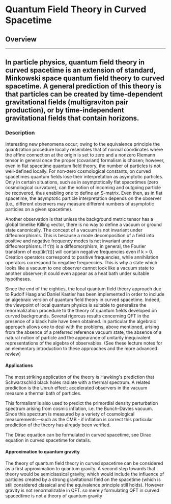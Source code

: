 # Quantum Field Theory in Curved Spacetime
## Overview
---
In particle physics, quantum field theory in curved spacetime is an extension of standard, Minkowski space quantum field theory to curved spacetime. A general prediction of this theory is that particles can be created by time-dependent gravitational fields (multigraviton pair production), or by time-independent gravitational fields that contain horizons. 
---

### Description

Interesting new phenomena occur; owing to the equivalence principle the quantization procedure locally resembles that of normal coordinates where the affine connection at the origin is set to zero and a nonzero Riemann tensor in general once the proper (covariant) formalism is chosen; however, even in flat spacetime quantum field theory, the number of particles is not well-defined locally. For non-zero cosmological constants, on curved spacetimes quantum fields lose their interpretation as asymptotic particles. Only in certain situations, such as in asymptotically flat spacetimes (zero cosmological curvature), can the notion of incoming and outgoing particle be recovered, thus enabling one to define an S-matrix. Even then, as in flat spacetime, the asymptotic particle interpretation depends on the observer (i.e., different observers may measure different numbers of asymptotic particles on a given spacetime).

Another observation is that unless the background metric tensor has a global timelike Killing vector, there is no way to define a vacuum or ground state canonically. The concept of a vacuum is not invariant under diffeomorphisms. This is because a mode decomposition of a field into positive and negative frequency modes is not invariant under diffeomorphisms. If t′(t) is a diffeomorphism, in general, the Fourier transform of exp[ikt′(t)] will contain negative frequencies even if k > 0. Creation operators correspond to positive frequencies, while annihilation operators correspond to negative frequencies. This is why a state which looks like a vacuum to one observer cannot look like a vacuum state to another observer; it could even appear as a heat bath under suitable hypotheses.

Since the end of the eighties, the local quantum field theory approach due to Rudolf Haag and Daniel Kastler has been implemented in order to include an algebraic version of quantum field theory in curved spacetime. Indeed, the viewpoint of local quantum physics is suitable to generalize the renormalization procedure to the theory of quantum fields developed on curved backgrounds. Several rigorous results concerning QFT in the presence of a black hole have been obtained. In particular the algebraic approach allows one to deal with the problems, above mentioned, arising from the absence of a preferred reference vacuum state, the absence of a natural notion of particle and the appearance of unitarily inequivalent representations of the algebra of observables. (See these lecture notes for an elementary introduction to these approaches and the more advanced review)

#### Applications 

The most striking application of the theory is Hawking's prediction that Schwarzschild black holes radiate with a thermal spectrum. A related prediction is the Unruh effect: accelerated observers in the vacuum measure a thermal bath of particles.

This formalism is also used to predict the primordial density perturbation spectrum arising from cosmic inflation, i.e. the Bunch–Davies vacuum. Since this spectrum is measured by a variety of cosmological measurements—such as the CMB - if inflation is correct this particular prediction of the theory has already been verified.

The Dirac equation can be formulated in curved spacetime, see Dirac equation in curved spacetime for details. 

#### Approximation to quantum gravity

The theory of quantum field theory in curved spacetime can be considered as a first approximation to quantum gravity. A second step towards that theory would be semiclassical gravity, which would include the influence of particles created by a strong gravitational field on the spacetime (which is still considered classical and the equivalence principle still holds). However gravity is not renormalizable in QFT. so merely formulating QFT in curved spacedtime is not a theory of quantum gravity
